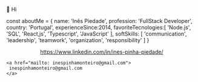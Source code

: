 👋 Hi

const aboutMe = {
 name: 'Inês Piedade',
 profession: 'FullStack Developer',
 country: 'Portugal',
 experienceSince:2014,
 favoriteTecnologies:[
  'Node.js',
  'SQL',
  'React,js',
  'Typescript',
  'JavaScript'
 ],
 softSkills: [
   'communication',
   'leadership',
   'teamwork',
   'organization',
   'responsibility'
 ] 
}


<p align="center" dir="auto">
    <a href="[https://www.linkedin.com/in/DavidsDvm](https://www.linkedin.com/in/ines-pinha-piedade/)" rel="nofollow">
      https://www.linkedin.com/in/ines-pinha-piedade/
  </a>
      
    <a href="mailto: inespinhamonteiro@gmail.com">
     inespinhamonteiro@gmail.com
    </a>
 </p>

 

